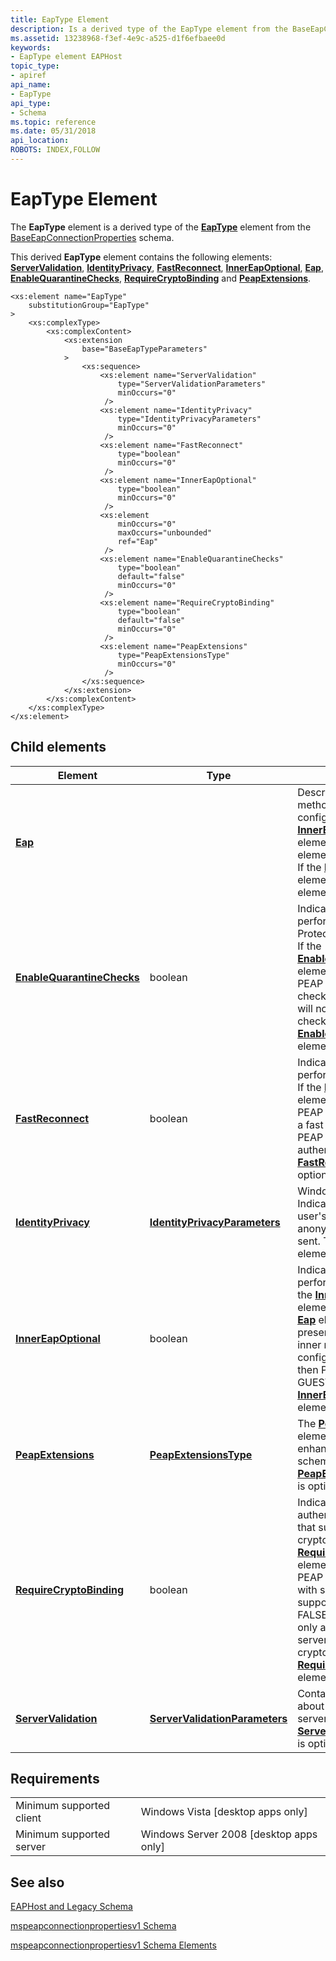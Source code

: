 ```yaml
---
title: EapType Element
description: Is a derived type of the EapType element from the BaseEapConnectionProperties schema.
ms.assetid: 13238968-f3ef-4e9c-a525-d1f6efbaee0d
keywords:
- EapType element EAPHost
topic_type:
- apiref
api_name:
- EapType
api_type:
- Schema
ms.topic: reference
ms.date: 05/31/2018
api_location: 
ROBOTS: INDEX,FOLLOW
---
```


# EapType Element

The **EapType** element is a derived type of the [**EapType**](baseeapconnectionpropertiesv1schema-eaptype-element.md) element from the [BaseEapConnectionProperties](baseeapconnectionpropertiesv1schema-schema.md) schema.

This derived **EapType** element contains the following elements: [**ServerValidation**](mspeapconnectionpropertiesv1schema-servervalidation-eaptype-element.md), [**IdentityPrivacy**](mspeapconnectionpropertiesv2-identityprivacy-peapextensionstype-element.md), [**FastReconnect**](mspeapconnectionpropertiesv1schema-fastreconnect-eaptype-element.md), [**InnerEapOptional**](mspeapconnectionpropertiesv1schema-innereapoptional-eaptype-element.md), [**Eap**](baseeapconnectionpropertiesv1schema-eap-element.md), [**EnableQuarantineChecks**](mspeapconnectionpropertiesv1schema-enablequarantinechecks-eaptype-element.md), [**RequireCryptoBinding**](mspeapconnectionpropertiesv1schema-requirecryptobinding-eaptype-element.md) and [**PeapExtensions**](mspeapconnectionpropertiesv1schema-peapextensions-eaptype-element.md).

``` syntax
<xs:element name="EapType"
    substitutionGroup="EapType"
>
    <xs:complexType>
        <xs:complexContent>
            <xs:extension
                base="BaseEapTypeParameters"
            >
                <xs:sequence>
                    <xs:element name="ServerValidation"
                        type="ServerValidationParameters"
                        minOccurs="0"
                     />
                    <xs:element name="IdentityPrivacy"
                        type="IdentityPrivacyParameters"
                        minOccurs="0"
                     />
                    <xs:element name="FastReconnect"
                        type="boolean"
                        minOccurs="0"
                     />
                    <xs:element name="InnerEapOptional"
                        type="boolean"
                        minOccurs="0"
                     />
                    <xs:element
                        minOccurs="0"
                        maxOccurs="unbounded"
                        ref="Eap"
                     />
                    <xs:element name="EnableQuarantineChecks"
                        type="boolean"
                        default="false"
                        minOccurs="0"
                     />
                    <xs:element name="RequireCryptoBinding"
                        type="boolean"
                        default="false"
                        minOccurs="0"
                     />
                    <xs:element name="PeapExtensions"
                        type="PeapExtensionsType"
                        minOccurs="0"
                     />
                </xs:sequence>
            </xs:extension>
        </xs:complexContent>
    </xs:complexType>
</xs:element>
```

## Child elements



| Element                                                                                                     | Type                                                                                                            | Description                                                                                                                                                                                                                                                                                                                                                                                                                                                                                                           |
|-------------------------------------------------------------------------------------------------------------|-----------------------------------------------------------------------------------------------------------------|-----------------------------------------------------------------------------------------------------------------------------------------------------------------------------------------------------------------------------------------------------------------------------------------------------------------------------------------------------------------------------------------------------------------------------------------------------------------------------------------------------------------------|
| [**Eap**](baseeapconnectionpropertiesv1schema-eap-element.md)                                              |                                                                                                                 | Describes the inner method and the method configuration. If the [**InnerEapOptional**](mspeapconnectionpropertiesv1schema-innereapoptional-eaptype-element.md) element is TRUE, the [**Eap**](baseeapconnectionpropertiesv1schema-eap-element.md) element must be present. If the [**InnerEapOptional**](mspeapconnectionpropertiesv1schema-innereapoptional-eaptype-element.md) element is FALSE, the [**Eap**](baseeapconnectionpropertiesv1schema-eap-element.md) element must be absent.<br/>           |
| [**EnableQuarantineChecks**](mspeapconnectionpropertiesv1schema-enablequarantinechecks-eaptype-element.md) | boolean                                                                                                         | Indicates whether to perform Network Access Protection (NAP) checks. If the [**EnableQuarantineChecks**](mspeapconnectionpropertiesv1schema-enablequarantinechecks-eaptype-element.md) element is TRUE, then PEAP will perform NAP checks; if FALSE PEAP will not perform NAP checks. The [**EnableQuarantineChecks**](mspeapconnectionpropertiesv1schema-enablequarantinechecks-eaptype-element.md) element is optional.<br/>                                                                                |
| [**FastReconnect**](mspeapconnectionpropertiesv1schema-fastreconnect-eaptype-element.md)                   | boolean                                                                                                         | Indicates whether to perform a fast reconnect. If the [**FastReconnect**](mspeapconnectionpropertiesv1schema-fastreconnect-eaptype-element.md) element is TRUE, then PEAP attempts to perform a fast reconnect; if FALSE, PEAP performs the full authentication. The [**FastReconnect**](mspeapconnectionpropertiesv1schema-fastreconnect-eaptype-element.md) element is optional.<br/>                                                                                                                       |
| [**IdentityPrivacy**](mspeapconnectionpropertiesv2-identityprivacy-peapextensionstype-element.md)          | [**IdentityPrivacyParameters**](mspeapconnectionpropertiesv2-identityprivacyparameters-complextype.md)         | Windows 7 or later: Indicates whether a user's true identity or an anonymous identity is sent. The [**IdentityPrivacy**](mspeapconnectionpropertiesv2-identityprivacy-peapextensionstype-element.md) element is optional.<br/>                                                                                                                                                                                                                                                                                 |
| [**InnerEapOptional**](mspeapconnectionpropertiesv1schema-innereapoptional-eaptype-element.md)             | boolean                                                                                                         | Indicates whether to perform GUEST access. If the [**InnerEapOptional**](mspeapconnectionpropertiesv1schema-innereapoptional-eaptype-element.md) element is TRUE, then the [**Eap**](baseeapconnectionpropertiesv1schema-eap-element.md) element must be present and describe the inner method and its configuration; if FALSE, then PEAP will perform GUEST access. The [**InnerEapOptional**](mspeapconnectionpropertiesv1schema-innereapoptional-eaptype-element.md) element is optional.<br/>            |
| [**PeapExtensions**](mspeapconnectionpropertiesv1schema-peapextensions-eaptype-element.md)                 | [**PeapExtensionsType**](mspeapconnectionpropertiesv1schema-peapextensionstype-complextype.md)                 | The [**PeapExtensions**](mspeapconnectionpropertiesv1schema-peapextensions-eaptype-element.md) element enables future enhancements to the schema. The [**PeapExtensions**](mspeapconnectionpropertiesv1schema-peapextensions-eaptype-element.md) element is optional.<br/>                                                                                                                                                                                                                                    |
| [**RequireCryptoBinding**](mspeapconnectionpropertiesv1schema-requirecryptobinding-eaptype-element.md)     | boolean                                                                                                         | Indicates whether to authenticate with servers that support cryptobinding. If the [**RequireCryptoBinding**](mspeapconnectionpropertiesv1schema-requirecryptobinding-eaptype-element.md) element is TRUE, then PEAP will authenticate with servers that don't support cryptobinding; if FALSE, then PEAP will only authenticate with servers that support cryptobinding. The [**RequireCryptoBinding**](mspeapconnectionpropertiesv1schema-requirecryptobinding-eaptype-element.md) element is optional.<br/> |
| [**ServerValidation**](mspeapconnectionpropertiesv1schema-servervalidation-eaptype-element.md)             | [**ServerValidationParameters**](mspeapconnectionpropertiesv1schema-servervalidationparameters-complextype.md) | Contains information about how to perform server validation. The [**ServerValidation**](mspeapconnectionpropertiesv1schema-servervalidation-eaptype-element.md) element is optional.<br/>                                                                                                                                                                                                                                                                                                                      |



## Requirements



|                                     |                                                      |
|-------------------------------------|------------------------------------------------------|
| Minimum supported client<br/> | Windows Vista \[desktop apps only\]<br/>       |
| Minimum supported server<br/> | Windows Server 2008 \[desktop apps only\]<br/> |



## See also

<dl> <dt>

[EAPHost and Legacy Schema](eaphost-schemas.md)
</dt> <dt>

[mspeapconnectionpropertiesv1 Schema](mspeapconnectionpropertiesv1schema-schema.md)
</dt> <dt>

[mspeapconnectionpropertiesv1 Schema Elements](mspeapconnectionpropertiesv1schema-elements.md)
</dt> </dl>

 

 





